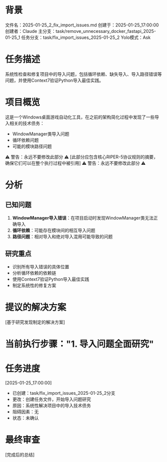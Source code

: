 # 背景
文件名：2025-01-25_2_fix_import_issues.md
创建于：2025-01-25_17:00:00
创建者：Claude
主分支：task/remove_unnecessary_docker_fastapi_2025-01-25_1
任务分支：task/fix_import_issues_2025-01-25_2
Yolo模式：Ask

# 任务描述
系统性检查和修复项目中的导入问题，包括循环依赖、缺失导入、导入路径错误等问题，并使用Context7验证Python导入最佳实践。

# 项目概览
这是一个Windows桌面游戏自动化工具，在之前的架构简化过程中发现了一些导入相关的技术债务：
- WindowManager类导入问题
- 循环依赖问题
- 可能的模块路径问题

⚠️ 警告：永远不要修改此部分 ⚠️
[此部分应包含核心RIPER-5协议规则的摘要，确保它们可以在整个执行过程中被引用]
⚠️ 警告：永远不要修改此部分 ⚠️

# 分析
## 已知问题
1. **WindowManager导入错误**：在项目启动时发现WindowManager类无法正确导入
2. **循环依赖**：可能存在模块间的相互导入问题
3. **路径问题**：相对导入和绝对导入混用可能导致的问题

## 研究重点
- 识别所有导入错误的具体位置
- 分析循环依赖的依赖链
- 使用Context7验证Python导入最佳实践
- 制定系统性的修复方案

# 提议的解决方案
[基于研究发现制定的解决方案]

# 当前执行步骤："1. 导入问题全面研究"

# 任务进度
[2025-01-25_17:00:00]
- 已创建：task/fix_import_issues_2025-01-25_2分支
- 更改：创建任务文件，开始导入问题研究
- 原因：系统性解决项目中的导入技术债务
- 阻碍因素：无
- 状态：未确认

# 最终审查
[完成后的总结] 